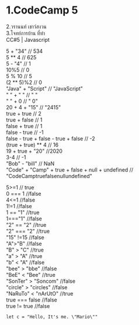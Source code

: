 
# 1.CodeCamp 5

2.วรานนท์ เชาว์สงวน  
3.โจทย์การบ้าน ที่ทำ  
    CC#5 | Javascript  

5 + "34" // 534  
5 \*\* 4 // 625  
5 - "4" // 1  
10%5 // 0  
5 % 10 // 5  
(2 \*\* 5)%2 //  0  
"Java" + "Script" // "JavaScript"  
" " + " " // "  "  
" " + 0 // " 0"  
20 + 4 + "15" // "2415"  
true + true // 2  
true + false // 1  
false + true // 1  
false - true // -1  
false - true + false - true + false // -2  
(true + true) ** 4 // 16  
19 + true + "20" //2020  
3-4 // -1  
"Bob" - "bill" // NaN  
"Code" + "Camp" + true + false + null + undefined // "CodeCamptruefalsenullundefined"  

5>=1 // true  
0 === 1 //false  
4<=1 //false  
1!=1 //false  
1 == "1" //true  
1==="1" //false  
"2" == "2" //true  
"2" === "2" //true  
"15" !=15 //false  
"A">"B" //false  
"B" > "C" //true  
"a" > "A" //true  
"b" < "A" //false  
"bee" > "bbe" //false  
"BeE" < "Bee" //true  
"SonTer" > "Soncom" //false  
"circle" > "circles" //false  
"NaRuTo" < "nArUtO" //true  
true === false //false  
true != true //false  

`let c = "Hello, It's me. \"Mario\""`
